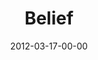 ---
layout: message
category: message
series: "Game Changers"
title: "Belief "
date: 2012-03-17-00-00
message_id: 718
---